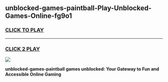 
## unblocked-games-paintball-Play-Unblocked-Games-Online-fg9o1
<h3>
<a href="https://premium76.site?title=unblocked-games-paintball&ref=24A">CLICK TO PLAY</a></h3>
<hr>

<h3>
<a href="https://premium76.site?title=unblocked-games-paintball&ref=24A">CLICK 2 PLAY</a>
  
</h3>

<a href="https://premium76.site?title=unblocked-games-paintball&ref=24A"><img src="https://clearcache.store/games.png"></a>


**unblocked-games-paintball games unblocked: Your Gateway to Fun and Accessible Online Gaming**
